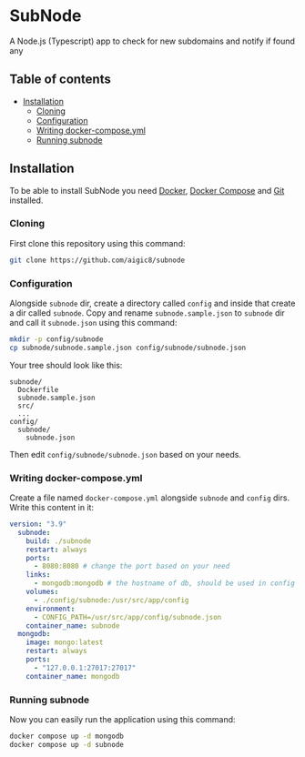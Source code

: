 # SubNode

A Node.js (Typescript) app to check for new subdomains and notify if found any

## Table of contents

- [Installation](#installation)
  - [Cloning](#cloning)
  - [Configuration](#configuration)
  - [Writing docker-compose.yml](#writing-docker-composeyml)
  - [Running subnode](#running-subnode)

## Installation

To be able to install SubNode you need [Docker](https://www.digitalocean.com/community/tutorials/how-to-install-and-use-docker-on-ubuntu-22-04), [Docker Compose](https://www.digitalocean.com/community/tutorial-collections/how-to-install-docker-compose) and [Git](https://git-scm.com/book/en/v2/Getting-Started-Installing-Git) installed.

### Cloning

First clone this repository using this command:

```bash
git clone https://github.com/aigic8/subnode
```

### Configuration

Alongside `subnode` dir, create a directory called `config` and inside that create a dir called `subnode`. Copy and rename `subnode.sample.json` to `subnode` dir and call it `subnode.json` using this command:

```bash
mkdir -p config/subnode
cp subnode/subnode.sample.json config/subnode/subnode.json
```

Your tree should look like this:

```text
subnode/
  Dockerfile
  subnode.sample.json
  src/
  ...
config/
  subnode/
    subnode.json
```

Then edit `config/subnode/subnode.json` based on your needs.

### Writing docker-compose.yml

Create a file named `docker-compose.yml` alongside `subnode` and `config` dirs. Write this content in it:

```yaml
version: "3.9"
  subnode:
    build: ./subnode
    restart: always
    ports:
      - 8080:8080 # change the port based on your need
    links:
      - mongodb:mongodb # the hostname of db, should be used in config file
    volumes:
      - ./config/subnode:/usr/src/app/config
    environment:
      - CONFIG_PATH=/usr/src/app/config/subnode.json
    container_name: subnode
  mongodb:
    image: mongo:latest
    restart: always
    ports:
      - "127.0.0.1:27017:27017"
    container_name: mongodb
```

### Running subnode

Now you can easily run the application using this command:

```bash
docker compose up -d mongodb
docker compose up -d subnode
```
